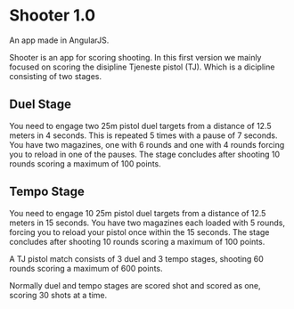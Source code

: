 # Shooter 1.0 #

An app made in AngularJS.

Shooter is an app for scoring shooting. In this first version we mainly focused on scoring the disipline Tjeneste pistol (TJ). Which is a dicipline consisting of two stages.

## Duel Stage ##

You need to engage two 25m pistol duel targets from a distance of 12.5 meters in 4 seconds. This is repeated 5 times with a pause of 7 seconds. You have two magazines, one with 6 rounds and one with 4 rounds forcing you to reload in one of the pauses. The stage concludes after shooting 10 rounds scoring a maximum of 100 points.

## Tempo Stage ##

You need to engage 10 25m pistol duel targets from a distance of 12.5 meters in 15 seconds. You have two magazines each loaded with 5 rounds, forcing you to reload your pistol once within the 15 seconds. The stage concludes after shooting 10 rounds scoring a maximum of 100 points.

A TJ pistol match consists of 3 duel and 3 tempo stages, shooting 60 rounds scoring a maximum of 600 points.

Normally duel and tempo stages are scored shot and scored as one, scoring 30 shots at a time.
